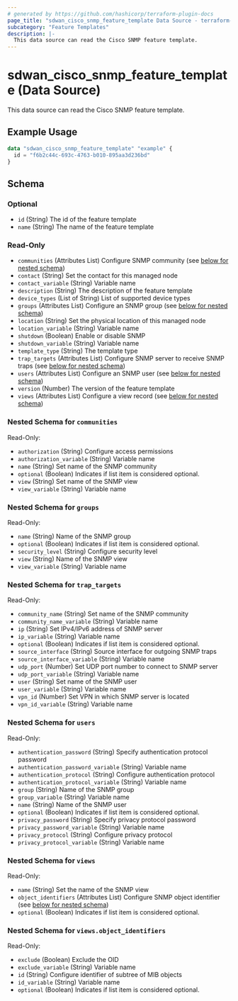 ```yaml
---
# generated by https://github.com/hashicorp/terraform-plugin-docs
page_title: "sdwan_cisco_snmp_feature_template Data Source - terraform-provider-sdwan"
subcategory: "Feature Templates"
description: |-
  This data source can read the Cisco SNMP feature template.
---
```


# sdwan_cisco_snmp_feature_template (Data Source)

This data source can read the Cisco SNMP feature template.

## Example Usage

```terraform
data "sdwan_cisco_snmp_feature_template" "example" {
  id = "f6b2c44c-693c-4763-b010-895aa3d236bd"
}
```

<!-- schema generated by tfplugindocs -->
## Schema

### Optional

- `id` (String) The id of the feature template
- `name` (String) The name of the feature template

### Read-Only

- `communities` (Attributes List) Configure SNMP community (see [below for nested schema](#nestedatt--communities))
- `contact` (String) Set the contact for this managed node
- `contact_variable` (String) Variable name
- `description` (String) The description of the feature template
- `device_types` (List of String) List of supported device types
- `groups` (Attributes List) Configure an SNMP group (see [below for nested schema](#nestedatt--groups))
- `location` (String) Set the physical location of this managed node
- `location_variable` (String) Variable name
- `shutdown` (Boolean) Enable or disable SNMP
- `shutdown_variable` (String) Variable name
- `template_type` (String) The template type
- `trap_targets` (Attributes List) Configure SNMP server to receive SNMP traps (see [below for nested schema](#nestedatt--trap_targets))
- `users` (Attributes List) Configure an SNMP user (see [below for nested schema](#nestedatt--users))
- `version` (Number) The version of the feature template
- `views` (Attributes List) Configure a view record (see [below for nested schema](#nestedatt--views))

<a id="nestedatt--communities"></a>
### Nested Schema for `communities`

Read-Only:

- `authorization` (String) Configure access permissions
- `authorization_variable` (String) Variable name
- `name` (String) Set name of the SNMP community
- `optional` (Boolean) Indicates if list item is considered optional.
- `view` (String) Set name of the SNMP view
- `view_variable` (String) Variable name


<a id="nestedatt--groups"></a>
### Nested Schema for `groups`

Read-Only:

- `name` (String) Name of the SNMP group
- `optional` (Boolean) Indicates if list item is considered optional.
- `security_level` (String) Configure security level
- `view` (String) Name of the SNMP view
- `view_variable` (String) Variable name


<a id="nestedatt--trap_targets"></a>
### Nested Schema for `trap_targets`

Read-Only:

- `community_name` (String) Set name of the SNMP community
- `community_name_variable` (String) Variable name
- `ip` (String) Set IPv4/IPv6 address of SNMP server
- `ip_variable` (String) Variable name
- `optional` (Boolean) Indicates if list item is considered optional.
- `source_interface` (String) Source interface for outgoing SNMP traps
- `source_interface_variable` (String) Variable name
- `udp_port` (Number) Set UDP port number to connect to SNMP server
- `udp_port_variable` (String) Variable name
- `user` (String) Set name of the SNMP user
- `user_variable` (String) Variable name
- `vpn_id` (Number) Set VPN in which SNMP server is located
- `vpn_id_variable` (String) Variable name


<a id="nestedatt--users"></a>
### Nested Schema for `users`

Read-Only:

- `authentication_password` (String) Specify authentication protocol password
- `authentication_password_variable` (String) Variable name
- `authentication_protocol` (String) Configure authentication protocol
- `authentication_protocol_variable` (String) Variable name
- `group` (String) Name of the SNMP group
- `group_variable` (String) Variable name
- `name` (String) Name of the SNMP user
- `optional` (Boolean) Indicates if list item is considered optional.
- `privacy_password` (String) Specify privacy protocol password
- `privacy_password_variable` (String) Variable name
- `privacy_protocol` (String) Configure privacy protocol
- `privacy_protocol_variable` (String) Variable name


<a id="nestedatt--views"></a>
### Nested Schema for `views`

Read-Only:

- `name` (String) Set the name of the SNMP view
- `object_identifiers` (Attributes List) Configure SNMP object identifier (see [below for nested schema](#nestedatt--views--object_identifiers))
- `optional` (Boolean) Indicates if list item is considered optional.

<a id="nestedatt--views--object_identifiers"></a>
### Nested Schema for `views.object_identifiers`

Read-Only:

- `exclude` (Boolean) Exclude the OID
- `exclude_variable` (String) Variable name
- `id` (String) Configure identifier of subtree of MIB objects
- `id_variable` (String) Variable name
- `optional` (Boolean) Indicates if list item is considered optional.
